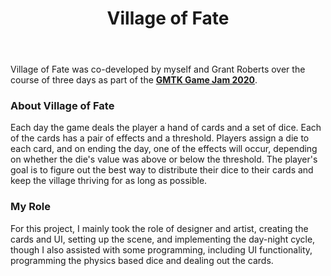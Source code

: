 ﻿---
layout: project
title: Village of Fate
year: 2020
genre: Strategy
roles: Design, Art, Programming
featureimage: /assets/images/projects/vof.jpg
animatedimage: /assets/images/projects/vof.jpg
bannerimage:
mainvideo:
downloadlinks:
  - https://ghostentity12.itch.io/village-of-fate
galleryimages:
team:
  - Grant Roberts
---

Village of Fate was co-developed by myself and Grant Roberts over the course of three days as part of the **[GMTK Game Jam 2020](https://itch.io/jam/gmtk-2020)**.

### About Village of Fate
Each day the game deals the player a hand of cards and a set of dice. Each of the cards has a pair of effects and a threshold. Players assign a die to each card, and on ending the day, one of the effects will occur, depending on whether the die's value was above or below the threshold. The player's goal is to figure out the best way to distribute their dice to their cards and keep the village thriving for as long as possible.

### My Role
For this project, I mainly took the role of designer and artist, creating the cards and UI, setting up the scene, and implementing the day-night cycle, though I also assisted with some programming, including UI functionality, programming the physics based dice and dealing out the cards.